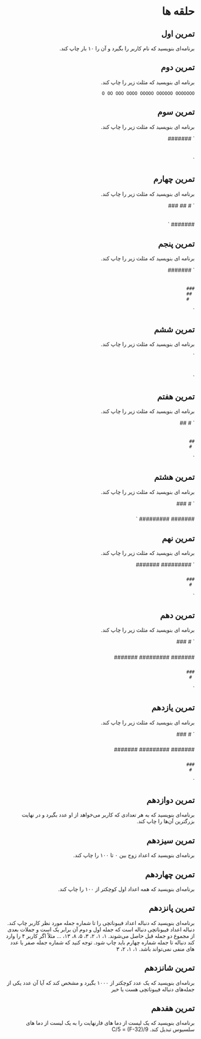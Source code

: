 <div dir="rtl">

# حلقه ها


## تمرین اول

برنامه‌ای بنویسید که نام کاربر را بگیرد و آن را ۱۰ بار چاپ کند.


## تمرین دوم

برنامه ای بنویسید که مثلث زیر را چاپ کند.


`
O
OO
OOO
OOOO
OOOOO
OOOOOO
OOOOOOO
`


## تمرین سوم

برنامه ای بنویسید که مثلث زیر را چاپ کند.

`
#######
######
#####
####
###
##
#
`


## تمرین چهارم

برنامه ای بنویسید که مثلث زیر را چاپ کند.

`
      #
     ##
    ###
   ####
  #####
 ######
#######
`


## تمرین پنجم

برنامه ای بنویسید که مثلث زیر را چاپ کند.

`
#######
 ######
  #####
   ####
    ###
     ##
      #
`


## تمرین ششم

برنامه ای بنویسید که مثلث زیر را چاپ کند.

`
#
##
###
####
#####
####
###
##
#
`


## تمرین هفتم

برنامه ای بنویسید که مثلث زیر را چاپ کند.

`
     #
    ##
   ###
  ####
 #####
######
 #####
  ####
   ###
    ##
     #
`


## تمرین هشتم

برنامه ای بنویسید که مثلث زیر را چاپ کند.

`
     #
    ###
   #####
  #######
 #########
`


## تمرین نهم

برنامه ای بنویسید که مثلث زیر را چاپ کند.

`
 #########
  #######
   #####
    ###
     #
`


## تمرین دهم

برنامه ای بنویسید که مثلث زیر را چاپ کند.

`
     #
    ###
   #####
  #######
 #########
  #######
   #####
    ###
     #
`


## تمرین یازدهم

برنامه ای بنویسید که مثلث زیر را چاپ کند.

`
     #
    ###
   #####
  #######
 #########
  #######
   #####
    ###
     #
`


## تمرین دوازدهم

برنامه‌ای بنویسید که به هر تعدادی که کاربر می‌خواهد از او عدد بگیرد و در نهایت بزرگترین آن‌ها را چاپ کند.


## تمرین سیزدهم

برنامه‌ای بنویسید که اعداد زوج بین ۰ تا ۱۰۰ را چاپ کند.


## تمرین چهاردهم

برنامه‌ای بنویسید که همه اعداد اول کوچکتر از ۱۰۰ را چاپ کند.


## تمرین پانزدهم

برنامه‌ای بنویسید که دنباله اعداد فیبوناتچی را تا شماره جمله مورد نظر کاربر چاپ کند. دنباله اعداد فیبوناتچی دنباله است که جمله اول و دوم آن برابر یک است و جملات بعدی از مجموع دو جمله قبل حاصل می‌شوند.
۱، ۱، ۲، ۳، ۵، ۸، ۱۳، …
مثلاً اگر کاربر ۴ را وارد کند دنباله تا جمله شماره چهارم باید چاپ شود. توجه کنید که شماره جمله صفر یا عدد های منفی نمی‌تواند باشد.
۱، ۱، ۲، ۳


## تمرین شانزدهم

برنامه‌ای بنویسید که یک عدد کوچکتر از ۱۰۰۰ بگیرد و مشخص کند که آیا آن عدد یکی از جمله‌های دنباله فیبوناتچی هست یا خیر


## تمرین هفدهم

برنامه‌ای بنویسید که یک لیست از دما های فارنهایت را به یک لیست از دما های سلسیوس تبدیل کند.
C/5 = (F-32)/9
</div>